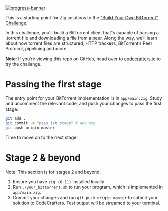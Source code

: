 [![progress-banner](https://backend.codecrafters.io/progress/bittorrent/d42ecd89-3280-4359-8b94-71f4b2a1a3d5)](https://app.codecrafters.io/users/codecrafters-bot?r=2qF)

This is a starting point for Zig solutions to the
["Build Your Own BitTorrent" Challenge](https://app.codecrafters.io/courses/bittorrent/overview).

In this challenge, you’ll build a BitTorrent client that's capable of parsing a
.torrent file and downloading a file from a peer. Along the way, we’ll learn
about how torrent files are structured, HTTP trackers, BitTorrent’s Peer
Protocol, pipelining and more.

**Note**: If you're viewing this repo on GitHub, head over to
[codecrafters.io](https://codecrafters.io) to try the challenge.

# Passing the first stage

The entry point for your BitTorrent implementation is in `app/main.zig`. Study
and uncomment the relevant code, and push your changes to pass the first stage:

```sh
git add .
git commit -m "pass 1st stage" # any msg
git push origin master
```

Time to move on to the next stage!

# Stage 2 & beyond

Note: This section is for stages 2 and beyond.

1. Ensure you have `zig (0.11)` installed locally
1. Run `./your_bittorrent.sh` to run your program, which is implemented in
   `app/main.zig`.
1. Commit your changes and run `git push origin master` to submit your solution
   to CodeCrafters. Test output will be streamed to your terminal.
